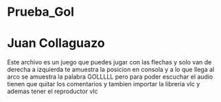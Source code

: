 # Prueba_Gol
# Juan Collaguazo
Este archivo es un juego que puedes jugar con las flechas y solo van de derecha a izquierda te amuestra la posicion en consola y a lo que llega al arco se amuestra la palabra GOLLLLL pero para poder escuchar el audio tienen que quitar los comentarios y tambien importar la libreria vlc y ademas tener el reproductor vlc
